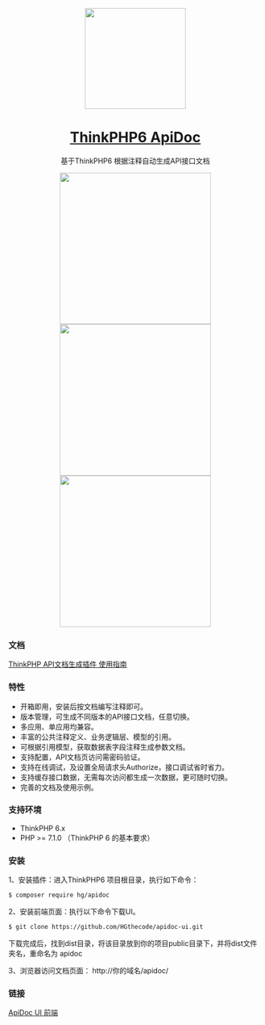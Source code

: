 <p align="center">
  <a href="#">
    <img width="200" src="https://cdn.nlark.com/yuque/0/2020/png/920342/1590716607655-faf3ad2d-e36a-4fcc-9d01-7c76259739c5.png">
  </a>
</p>

<h1 align="center">
  <a href="#" target="_blank">ThinkPHP6 ApiDoc</a>
</h1>

<div align="center">

基于ThinkPHP6 根据注释自动生成API接口文档

</div>

<p align="center">
    <img width="300" src="https://cdn.nlark.com/yuque/0/2020/jpeg/920342/1590718471948-ffe9bea0-cade-4880-a39a-8ae36a647f5d.jpeg">
    <img width="300" src="https://cdn.nlark.com/yuque/0/2020/jpeg/920342/1590718511617-1534b6a7-1261-44a6-804b-65482ed764c9.jpeg">
    <img width="300" src="https://cdn.nlark.com/yuque/0/2020/jpeg/920342/1590718533577-6d744090-fdae-4132-92ed-ac3d930f425b.jpeg">
</p>

### 文档
<a href="https://www.yuque.com/books/share/b549c4c1-b7d2-4cb7-8dee-4fb6c5e542fe?#">ThinkPHP API文档生成插件 使用指南</a>

### 特性

- 开箱即用，安装后按文档编写注释即可。
- 版本管理，可生成不同版本的API接口文档，任意切换。
- 多应用、单应用均兼容。
- 丰富的公共注释定义、业务逻辑层、模型的引用。
- 可根据引用模型，获取数据表字段注释生成参数文档。
- 支持配置，API文档页访问需密码验证。
- 支持在线调试，及设置全局请求头Authorize，接口调试省时省力。
- 支持缓存接口数据，无需每次访问都生成一次数据，更可随时切换。
- 完善的文档及使用示例。

### 支持环境

- ThinkPHP 6.x 
- PHP >= 7.1.0 （ThinkPHP 6 的基本要求）

### 安装
1、安装插件：进入ThinkPHP6 项目根目录，执行如下命令：
```bash
$ composer require hg/apidoc
```

2、安装前端页面：执行以下命令下载UI。
```bash
$ git clone https://github.com/HGthecode/apidoc-ui.git
```
下载完成后，找到dist目录，将该目录放到你的项目public目录下，并将dist文件夹名，重命名为 apidoc


3、浏览器访问文档页面：
 http://你的域名/apidoc/

### 链接
 <a href="https://github.com/HGthecode/apidoc-ui" target="_blank">ApiDoc UI 前端</a>

